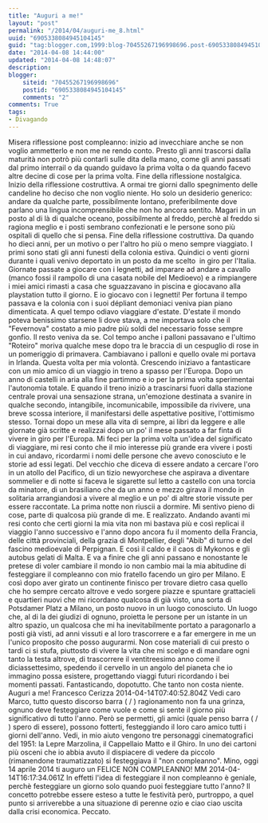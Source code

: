 ```yaml
---
title: "Auguri a me!"
layout: "post"
permalink: "/2014/04/auguri-me_8.html"
uuid: "6905338084945104145"
guid: "tag:blogger.com,1999:blog-70455267196998696.post-6905338084945104145"
date: "2014-04-08 14:44:00"
updated: "2014-04-08 14:48:07"
description: 
blogger:
    siteid: "70455267196998696"
    postid: "6905338084945104145"
    comments: "2"
comments: True
tags:
- Divagando
---
```

Misera riflessione post compleanno: inizio ad invecchiare anche se non
voglio ammetterlo e non me ne rendo conto. Presto gli anni trascorsi
dalla maturità non potrò più contarli sulle dita della mano, come gli
anni passati dal primo interrail o da quando guidavo la prima volta o da
quando facevo altre decine di cose per la prima volta. Fine della
riflessione nostalgica.
Inizio della riflessione costruttiva. A ormai tre giorni dallo
spegnimento delle candeline ho deciso che non voglio niente. Ho solo un
desiderio generico: andare da qualche parte, possibilmente lontano,
preferibilmente dove parlano una lingua incomprensibile che non ho
ancora sentito. Magari in un posto al di là di qualche oceano,
possibilmente al freddo, perchè al freddo si ragiona meglio e i posti
sembrano confezionati e le persone sono più ospitali di quello che si
pensa. Fine della riflessione costruttiva.
Da quando ho dieci anni, per un motivo o per l'altro ho più o meno
sempre viaggiato. I primi sono stati gli anni funesti della colonia
estiva. Quindici o venti giorni durante i quali venivo deportato in un
posto da me scelto  in giro per l'Italia. Giornate passate a giocare con
i legnetti, ad imparare ad andare a cavallo (manco fossi il rampollo di
una casata nobile del Medioevo) e a rimpiangere i miei amici rimasti a
casa che sguazzavano in piscina e giocavano alla playstation tutto il
giorno. E io giocavo con i legnetti!
Per fortuna il tempo passava e la colonia con i suoi dépliant demoniaci
veniva pian piano dimenticata.
A quel tempo odiavo viaggiare d'estate. D'estate il mondo poteva
benissimo starsene li dove stava, a me importava solo che il "Fevernova"
costato a mio padre più soldi del necessario fosse sempre gonfio. Il
resto veniva da se.
Col tempo anche i palloni passavano e l'ultimo "Roteiro" moriva qualche
mese dopo tra le braccia di un cespuglio di rose in un pomeriggio di
primavera. Cambiavano i palloni e quello ovale mi portava in Irlanda.
Questa volta per mia volontà. Crescendo iniziavo a fantasticare con un
mio amico di un viaggio in treno a spasso per l'Europa. Dopo un anno di
castelli in aria alla fine partimmo e io per la prima volta sperimentai
l'autonomia totale. E quando il treno iniziò a trascinarsi fuori dalla
stazione centrale provai una sensazione strana, un'emozione destinata a
svanire in qualche secondo, intangibile, incomunicabile, impossibile da
rivivere, una breve scossa interiore, il manifestarsi delle aspettative
positive, l'ottimismo stesso.
Tornai dopo un mese alla vita di sempre, ai libri da leggere e alle
giornate già scritte e realizzai dopo un po' il mese passato a far finta
di vivere in giro per l'Europa. Mi feci per la prima volta un'idea del
significato di viaggiare, mi resi conto che il mio interesse più grande
era vivere i posti in cui andavo, ricordarmi i nomi delle persone che
avevo conosciuto e le storie ad essi legati. Del vecchio che diceva di
essere andato a cercare l'oro in un atollo del Pacifico, di un tizio
newyorchese che aspirava a diventare sommelier e di notte si faceva le
sigarette sul letto a castello con una torcia da minatore, di un
brasiliano che da un anno e mezzo girava il mondo in solitaria
arrangiandosi a vivere al meglio e un po' di altre storie vissute per
essere raccontate.
La prima notte non riuscii a dormire. Mi sentivo pieno di cose, parte di
qualcosa più grande di me. E realizzato.
Andando avanti mi resi conto che certi giorni la mia vita non mi bastava
più e così replicai il viaggio l'anno successivo e l'anno dopo ancora fu
il momento della Francia, delle città provinciali, della grazia di
Montpellier, degli "Abib" di turno e del fascino medioevale di
Perpignan. E così il caldo e il caos di Mykonos e gli autobus gelati di
Malta.
E va a finire che gli anni passano e nonostante le pretese di voler
cambiare il mondo io non cambio mai la mia abitudine di festeggiare il
compleanno con mio fratello facendo un giro per Milano.
E così dopo aver girato un continente finisco per trovare dietro casa
quello che ho sempre cercato altrove e vedo sorgere piazze e spuntare
grattacieli e quartieri nuovi che mi ricordano qualcosa di già visto,
una sorta di Potsdamer Platz a Milano, un posto nuovo in un luogo
conosciuto. Un luogo che, al di la dei giudizi di ognuno, proietta le
persone per un istante in un altro spazio, un qualcosa che mi ha
inevitabilmente portato a paragonarlo a posti già visti, ad anni vissuti
e al loro trascorrere e a far emergere in me un l'unico proposito che
posso augurarmi. Non cose materiali di cui presto o tardi ci si stufa,
piuttosto di vivere la vita che mi scelgo e di mandare ogni tanto la
testa altrove, di trascorrere il ventitreesimo anno come il
diciassettesimo, spedendo il cervello in un angolo del pianeta che io
immagino possa esistere, progettando viaggi futuri ricordando i bei
momenti passati. Fantasticando, dopotutto. Che tanto non costa niente.
Auguri a me!
[](http://www.blogger.com/profile/00595907208680610770)
Francesco Cerizza
2014-04-14T07:40:52.804Z
Vedi caro Marco, tutto questo discorso barra ( / ) ragionamento non fa
una grinza, ognuno deve festeggiare come vuole e come si sente il giorno
più significativo di tutto l'anno. Però se permetti, gli amici (quale
penso barra ( / ) spero di essere), possono fotterti, festeggiando il
loro caro amico tutti i giorni dell'anno. Vedi, in mio aiuto vengono tre
personaggi cinematografici del 1951: la Lepre Marzolina, il Cappellaio
Matto e il Ghiro. In uno dei cartoni più osceni che io abbia avuto il
dispiacere di vedere da piccolo (rimanendone traumatizzato) si
festeggiava il "non compleanno". Mino, oggi 14 aprile 2014 ti auguro un
FELICE NON COMPLEANNO!
[](http://www.blogger.com/profile/00210870461524700670)
MM
2014-04-14T16:17:34.061Z
In effetti l'idea di festeggiare il non compleanno è geniale, perchè
festeggiare un giorno solo quando puoi festeggiare tutto l'anno? Il
concetto potrebbe essere esteso a tutte le festività però, purtroppo, a
quel punto si arriverebbe a una situazione di perenne ozio e ciao ciao
uscita dalla crisi economica. Peccato.
